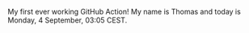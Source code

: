My first ever working GitHub Action!
My name is Thomas and today is Monday, 4 September, 03:05 CEST. 
